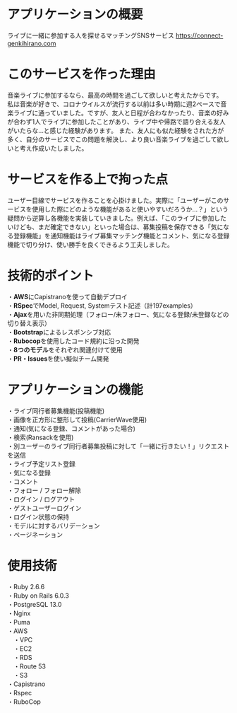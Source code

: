 # アプリケーションの概要
ライブに一緒に参加する人を探せるマッチングSNSサービス https://connect-genkihirano.com

# このサービスを作った理由  
音楽ライブに参加するなら、最高の時間を過ごして欲しいと考えたからです。  
私は音楽が好きで、コロナウイルスが流行する以前は多い時期に週2ペースで音楽ライブに通っていました。ですが、友人と日程が合わなかったり、音楽の好みが合わず1人でライブに参加したことがあり、ライブ中や帰路で語り合える友人がいたらな…と感じた経験があります。
また、友人にも似た経験をされた方が多く、自分のサービスでこの問題を解決し、より良い音楽ライブを過ごして欲しいと考え作成いたしました。

# サービスを作る上で拘った点
ユーザー目線でサービスを作ることを心掛けました。実際に「ユーザーがこのサービスを使用した際にどのような機能があると使いやすいだろうか…？」という疑問から逆算し各機能を実装していきました。例えば、「このライブに参加したいけども、まだ確定できない」といった場合は、募集投稿を保存できる「気になる登録機能」を通知機能はライブ募集マッチング機能とコメント、気になる登録機能で切り分け、使い勝手を良くできるよう工夫しました。

# 技術的ポイント
・**AWS**にCapistranoを使って自動デプロイ  
・**RSpec**でModel, Request, Systemテスト記述（計197examples）  
・**Ajax**を用いた非同期処理（フォロー/未フォロー、気になる登録/未登録などの切り替え表示）  
・**Bootstrap**によるレスポンシブ対応  
・**Rubocop**を使用したコード規約に沿った開発  
・**8つのモデル**をそれぞれ関連付けて使用  
・**PR・Issues**を使い擬似チーム開発  

# アプリケーションの機能
・ライブ同行者募集機能(投稿機能)  
・画像を正方形に整形して投稿(CarrierWave使用)  
・通知(気になる登録、コメントがあった場合)  
・検索(Ransackを使用)  
・別ユーザーのライブ同行者募集投稿に対して「一緒に行きたい！」リクエストを送信  
・ライブ予定リスト登録  
・気になる登録  
・コメント  
・フォロー / フォロー解除  
・ログイン / ログアウト  
・ゲストユーザーログイン  
・ログイン状態の保持  
・モデルに対するバリデーション  
・ページネーション  

# 使用技術
・Ruby 2.6.6  
・Ruby on Rails 6.0.3  
・PostgreSQL 13.0  
・Nginx  
・Puma  
・AWS  
　・VPC  
　・EC2  
　・RDS  
　・Route 53  
　・S3  
・Capistrano  
・Rspec  
・RuboCop  
